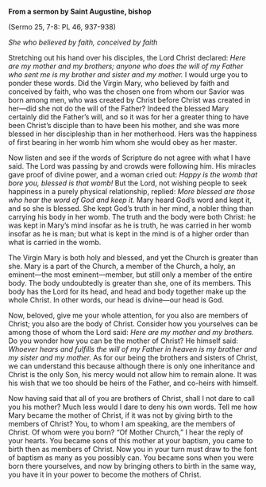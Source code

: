 

**From a sermon by Saint Augustine, bishop**

(Sermo 25, 7-8: PL 46, 937-938)

_She who believed by faith, conceived by faith_

Stretching out his hand over his disciples, the Lord Christ declared: _Here are my mother and my brothers; anyone who does the will of my Father who sent me is my brother and sister and my mother._ I would urge you to ponder these words. Did the Virgin Mary, who believed by faith and conceived by faith, who was the chosen one from whom our Savior was born among men, who was created by Christ before Christ was created in her—did she not do the will of the Father? Indeed the blessed Mary certainly did the Father’s will, and so it was for her a greater thing to have been Christ’s disciple than to have been his mother, and she was more blessed in her discipleship than in her motherhood. Hers was the happiness of first bearing in her womb him whom she would obey as her master.

Now listen and see if the words of Scripture do not agree with what I have said. The Lord was passing by and crowds were following him. His miracles gave proof of divine power, and a woman cried out: _Happy is the womb that bore you, blessed is that womb!_ But the Lord, not wishing people to seek happiness in a purely physical relationship, replied: _More blessed are those who hear the word of God and keep it._ Mary heard God’s word and kept it, and so she is blessed. She kept God’s truth in her mind, a nobler thing than carrying his body in her womb. The truth and the body were both Christ: he was kept in Mary’s mind insofar as he is truth, he was carried in her womb insofar as he is man; but what is kept in the mind is of a higher order than what is carried in the womb.

The Virgin Mary is both holy and blessed, and yet the Church is greater than she. Mary is a part of the Church, a member of the Church, a holy, an eminent—the most eminent—member, but still only a member of the entire body. The body undoubtedly is greater than she, one of its members. This body has the Lord for its head, and head and body together make up the whole Christ. In other words, our head is divine—our head is God.

Now, beloved, give me your whole attention, for you also are members of Christ; you also are the body of Christ. Consider how you yourselves can be among those of whom the Lord said: _Here are my mother and my brothers._ Do you wonder how you can be the mother of Christ? He himself said: _Whoever hears and fulfills the will of my Father in heaven is my brother and my sister and my mother._ As for our being the brothers and sisters of Christ, we can understand this because although there is only one inheritance and Christ is the only Son, his mercy would not allow him to remain alone. It was his wish that we too should be heirs of the Father, and co-heirs with himself.

Now having said that all of you are brothers of Christ, shall I not dare to call you his mother? Much less would I dare to deny his own words. Tell me how Mary became the mother of Christ, if it was not by giving birth to the members of Christ? You, to whom I am speaking, are the members of Christ. Of whom were you born? “Of Mother Church,” I hear the reply of your hearts. You became sons of this mother at your baptism, you came to birth then as members of Christ. Now you in your turn must draw to the font of baptism as many as you possibly can. You became sons when you were born there yourselves, and now by bringing others to birth in the same way, you have it in your power to become the mothers of Christ.

